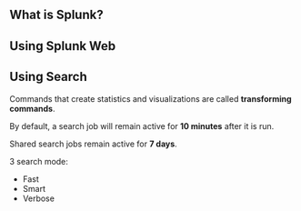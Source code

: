 ## What is Splunk?

## Using Splunk Web

## Using Search

Commands that create statistics and visualizations are called **transforming commands**.

By default, a search job will remain active for **10 minutes** after it is run.

Shared search jobs remain active for **7 days**.

3 search mode:

- Fast 
- Smart 
- Verbose
